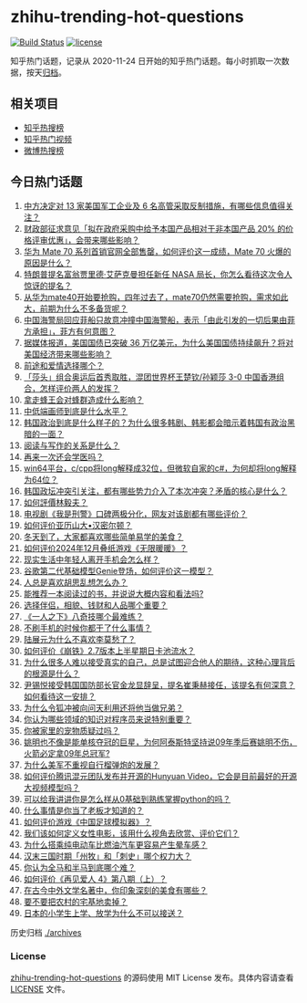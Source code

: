 # zhihu-trending-hot-questions

[![Build Status](https://github.com/justjavac/zhihu-trending-hot-questions/workflows/ci/badge.svg?branch=master)](https://github.com/justjavac/zhihu-trending-hot-questions/actions)
[![license](https://img.shields.io/github/license/justjavac/zhihu-trending-hot-questions)](https://github.com/justjavac/zhihu-trending-hot-questions/blob/master/LICENSE)

知乎热门话题，记录从 2020-11-24
日开始的知乎热门话题。每小时抓取一次数据，按天[归档](./archives)。

## 相关项目

- [知乎热搜榜](https://github.com/justjavac/zhihu-trending-top-search)
- [知乎热门视频](https://github.com/justjavac/zhihu-trending-hot-video)
- [微博热搜榜](https://github.com/justjavac/weibo-trending-hot-search)

## 今日热门话题

<!-- BEGIN -->
<!-- 最后更新时间 Fri Dec 06 2024 06:20:17 GMT+0800 (China Standard Time) -->

1. [中方决定对 13 家美国军工企业及 6 名高管采取反制措施，有哪些信息值得关注？](https://www.zhihu.com/question/6031660685)
1. [财政部征求意见「拟在政府采购中给予本国产品相对于非本国产品 20% 的价格评审优惠」，会带来哪些影响？](https://www.zhihu.com/question/6051892835)
1. [华为 Mate 70 系列首销官网全部售罄，如何评价这一成绩，Mate 70 火爆的原因是什么？](https://www.zhihu.com/question/5931749412)
1. [特朗普提名富翁贾里德·艾萨克曼担任新任 NASA 局长，你怎么看待这次令人惊讶的提名？](https://www.zhihu.com/question/6015579626)
1. [从华为mate40开始要抢购，四年过去了，mate70仍然需要抢购，需求如此大，前期为什么不多备货呢？](https://www.zhihu.com/question/5463730508)
1. [中国海警局回应菲船只故意冲撞中国海警船，表示「由此引发的一切后果由菲方承担」，菲方有何意图？](https://www.zhihu.com/question/5922385306)
1. [据媒体报道，美国国债已突破 36 万亿美元，为什么美国国债持续飙升？将对美国经济带来哪些影响？](https://www.zhihu.com/question/6044543519)
1. [前途和爱情选择哪个？](https://www.zhihu.com/question/822968100)
1. [「莎头」组合奥运后首秀取胜，混团世界杯王楚钦/孙颖莎 3-0 中国香港组合，怎样评价两人的发挥？](https://www.zhihu.com/question/6054863103)
1. [拿走蜂王会对蜂群造成什么影响？](https://www.zhihu.com/question/27365096)
1. [中低端画师到底是什么水平？](https://www.zhihu.com/question/533533465)
1. [韩国政治到底是什么样子的？为什么很多韩剧、韩影都会暗示着韩国有政治黑暗的一面？](https://www.zhihu.com/question/5876531961)
1. [阅读与写作的关系是什么？](https://www.zhihu.com/question/5633218602)
1. [再来一次还会学医吗？](https://www.zhihu.com/question/5405228267)
1. [win64平台，c/cpp将long解释成32位，但微软自家的c#，为何却将long解释为64位？](https://www.zhihu.com/question/5779674109)
1. [韩国政坛冲突引关注，都有哪些势力介入了本次冲突？矛盾的核心是什么？](https://www.zhihu.com/question/5878059743)
1. [如何評價林毅夫？](https://www.zhihu.com/question/21447982)
1. [电视剧《我是刑警》口碑两极分化，网友对该剧都有哪些评价？](https://www.zhihu.com/question/5387647823)
1. [如何评价亚历山大•汉密尔顿？](https://www.zhihu.com/question/26193239)
1. [冬天到了，大家都喜欢哪些简单易学的美食？](https://www.zhihu.com/question/5467467872)
1. [如何评价2024年12月叠纸游戏《无限暖暖》？](https://www.zhihu.com/question/5854576122)
1. [现实生活中年轻人离开手机会怎么样？](https://www.zhihu.com/question/5804987306)
1. [谷歌第二代基础模型Genie登场，如何评价这一模型？](https://www.zhihu.com/question/5973008343)
1. [人总是喜欢胡思乱想怎么办？](https://www.zhihu.com/question/5944969865)
1. [能推荐一本阅读过的书，并说说大概内容和看法吗?](https://www.zhihu.com/question/606683754)
1. [选择伴侣，相貌、钱财和人品哪个重要？](https://www.zhihu.com/question/3624695858)
1. [《一人之下》八奇技哪个最难练？](https://www.zhihu.com/question/623549366)
1. [不刷手机的时候你都干了什么事情？](https://www.zhihu.com/question/5968361806)
1. [陆展元为什么不喜欢李莫愁了？](https://www.zhihu.com/question/319128517)
1. [如何评价《崩铁》2.7版本上半星期日卡池流水？](https://www.zhihu.com/question/5944996668)
1. [为什么很多人难以接受真实的自己，总是试图迎合他人的期待，这种心理背后的根源是什么？](https://www.zhihu.com/question/5544964593)
1. [尹锡悦接受韩国国防部长官金龙显辞呈，提名崔秉赫接任，该提名有何深意？如何看待这一安排？](https://www.zhihu.com/question/6000186675)
1. [为什么令狐冲被向问天利用还将他当做兄弟？](https://www.zhihu.com/question/51460307)
1. [你认为哪些领域的知识对程序员来说特别重要？](https://www.zhihu.com/question/5392270023)
1. [你被家里的宠物质疑过吗？](https://www.zhihu.com/question/2542102835)
1. [姚明也不像是能单核夺冠的巨星，为何阿泰斯特坚持说09年季后赛姚明不伤，火箭必定拿09年总冠军?](https://www.zhihu.com/question/730022668)
1. [为什么美军不重视自行榴弹炮的发展？](https://www.zhihu.com/question/653636809)
1. [如何评价腾讯混元团队发布并开源的Hunyuan Video，它会是目前最好的开源大视频模型吗？](https://www.zhihu.com/question/5861691391)
1. [可以给我讲讲你是怎么样从0基础到熟练掌握python的吗？](https://www.zhihu.com/question/5325834671)
1. [什么事情是你当了老板才知道的？](https://www.zhihu.com/question/364147974)
1. [如何评价游戏《中国足球模拟器》？](https://www.zhihu.com/question/5749637684)
1. [我们该如何定义女性电影，该用什么视角去欣赏、评价它们？](https://www.zhihu.com/question/4915436465)
1. [为什么搭乘纯电动车比燃油汽车更容易产生晕车感？](https://www.zhihu.com/question/65580976)
1. [汉末三国时期「州牧」和「刺史」哪个权力大？](https://www.zhihu.com/question/5232444913)
1. [你认为全马和半马到底哪个难？](https://www.zhihu.com/question/3189768399)
1. [如何评价《再见爱人 4》第八期（上）？](https://www.zhihu.com/question/6019453083)
1. [在古今中外文学名著中，你印象深刻的美食有哪些？](https://www.zhihu.com/question/4412347922)
1. [要不要把农村的宅基地卖掉？](https://www.zhihu.com/question/583902271)
1. [日本的小学生上学、放学为什么不可以接送？](https://www.zhihu.com/question/5900994708)

<!-- END -->

历史归档 [./archives](./archives)

### License

[zhihu-trending-hot-questions](https://github.com/justjavac/zhihu-trending-hot-questions)
的源码使用 MIT License 发布。具体内容请查看 [LICENSE](./LICENSE) 文件。
